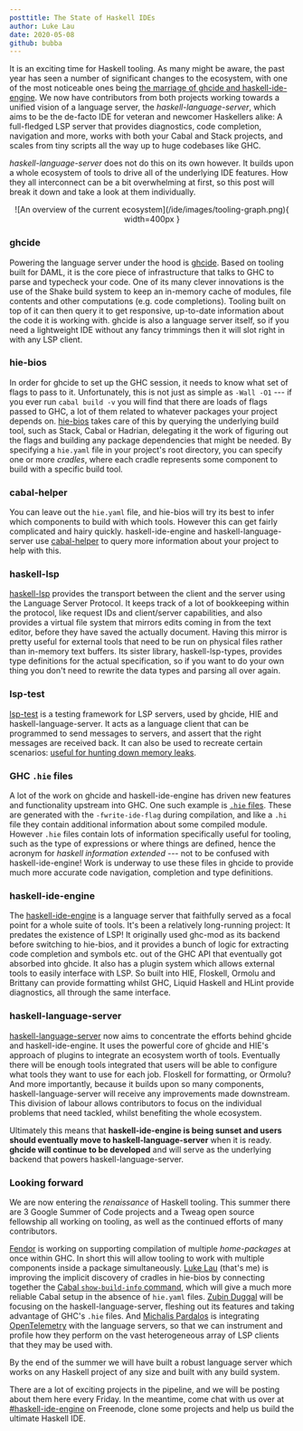 ```yaml
---
posttitle: The State of Haskell IDEs
author: Luke Lau
date: 2020-05-08
github: bubba
---
```


It is an exciting time for Haskell tooling. As many might be aware, the past
year has seen a number of significant changes to the ecosystem, with one of the
most noticeable ones being [the marriage of ghcide and haskell-ide-engine](https://neilmitchell.blogspot.com/2020/01/one-haskell-ide-to-rule-them-all.html). We now
have contributors from both projects working towards a unified vision of a language
server, the *haskell-language-server*, which aims to be the de-facto IDE for
veteran and newcomer Haskellers alike:
A full-fledged LSP server that provides diagnostics, code completion,
navigation and more, works with both your Cabal and Stack projects, and scales
from tiny scripts all the way up to huge codebases like GHC.

*haskell-language-server* does not do this on its own however. It builds upon a
whole ecosystem of tools to drive all of the underlying IDE features. How they
all interconnect can be a bit overwhelming at first, so this post will break it
down and take a look at them individually.


<p align="center">
![An overview of the current ecosystem](/ide/images/tooling-graph.png){ width=400px }
</p>

<!--more-->

### ghcide
Powering the language server under the hood is
[ghcide](https://github.com/digital-asset/ghcide).
Based on tooling built for DAML, it is the core piece of infrastructure that talks to GHC to parse and typecheck your code.
One of its many clever innovations is the use of the Shake build system to keep an in-memory cache of modules, file contents and other computations (e.g. code completions). Tooling built on top of it can then query it to get responsive, up-to-date information about the code it is working with.
ghcide is also a language server itself, so if you need a lightweight IDE without any fancy trimmings then it will slot right in with any LSP client.

### hie-bios
In order for ghcide to set up the GHC session, it needs to know what set of flags to pass to it.
Unfortunately, this is not just as simple as `-Wall -O1` --- if you ever run `cabal build -v` you will find that there are loads of flags passed to GHC, a lot of them related to whatever packages your project depends on.
[hie-bios](https://github.com/mpickering/hie-bios) takes care of this by querying the underlying build tool, such as Stack, Cabal or Hadrian, delegating it the work of figuring out the flags and building any package dependencies that might be needed.
By specifying a `hie.yaml` file in your project's root directory, you can specify one or more *cradles*, where each cradle represents some component to build with a specific build tool.

### cabal-helper
You can leave out the `hie.yaml` file, and hie-bios will try its best to infer which components to build with which tools.
However this can get fairly complicated and hairy quickly.
haskell-ide-engine and haskell-language-server use [cabal-helper](https://github.com/DanielG/cabal-helper.git) to query more information about your project to help with this.

### haskell-lsp
[haskell-lsp](https://github.com/alanz/haskell-lsp) provides the transport between the client
and the server using the Language Server Protocol. It keeps track of a lot of
bookkeeping within the protocol, like request IDs and client/server
capabilities, and also provides a virtual file system that mirrors edits coming
in from the text editor, before they have saved the actually document. Having
this mirror is pretty useful for external tools that need to be run on physical
files rather than in-memory text buffers. Its sister library,
haskell-lsp-types, provides type definitions for the actual specification, so if
you want to do your own thing you don't need to rewrite the data types and
parsing all over again.

### lsp-test
[lsp-test](https://github.com/bubba/lsp-test) is a testing framework for LSP servers, used by ghcide, HIE and haskell-language-server. It acts as a language client
that can be programmed to send messages to servers, and assert that the right
messages are received back. It can also be used to recreate certain
scenarios: [useful for hunting down memory
leaks](https://lukelau.me/haskell/posts/leak/).

### GHC `.hie` files
A lot of the work on ghcide and haskell-ide-engine has driven new features and functionality upstream into GHC.
One such example is [`.hie` files](https://www.haskell.org/ghc/blog/20190626-HIEFiles.html). These are generated with the `-fwrite-ide-flag` during  compilation, and like a `.hi` file they contain additional information about some compiled module. However `.hie` files contain lots of information specifically useful for tooling, such as the type of expressions or where things are defined, hence the acronym for *haskell information extended* --- not to be
confused with haskell-ide-engine!
Work is underway to use these files in ghcide to provide much more accurate code
navigation, completion and type definitions.

### haskell-ide-engine
The [haskell-ide-engine](https://github.com/haskell/haskell-ide-engine) is a
language server that faithfully served as a focal point for a whole suite of
tools.
It's been a relatively long-running project: It predates the existence of
LSP!
It originally used ghc-mod as its backend before switching to hie-bios, and it provides a bunch of logic for extracting code completion and
symbols etc. out of the GHC API that eventually got absorbed into ghcide.
It also has a plugin system which allows external
tools to easily interface with LSP. So built into HIE, Floskell, Ormolu and
Brittany can provide formatting whilst GHC, Liquid Haskell and HLint provide
diagnostics, all through the same interface.

### haskell-language-server
[haskell-language-server](https://github.com/haskell/haskell-language-server) now aims to concentrate the efforts behind ghcide and
haskell-ide-engine. It uses the powerful core of ghcide and HIE's approach of
plugins to integrate an ecosystem worth of tools. Eventually there will be
enough tools integrated that users will be able to configure what tools they
want to use for each job. Floskell for formatting, or Ormolu?
And more importantly, because it builds upon so many components,
haskell-language-server will receive any improvements made downstream. This
division of labour allows contributors to focus on the individual problems that need tackled, whilst benefiting the whole ecosystem.

Ultimately this means that **haskell-ide-engine is being sunset and users should eventually move to haskell-language-server** when it is ready.
**ghcide will continue to be developed** and will serve as the underlying backend that powers haskell-language-server.

### Looking forward
We are now entering the *renaissance* of Haskell tooling. This summer
there are 3 Google Summer of Code projects and a Tweag open source fellowship
all working on tooling, as well as the continued efforts of many contributors.

[Fendor](https://github.com/fendor) is working on supporting compilation of multiple *home-packages* at
once within GHC. In short this will allow tooling to work with multiple
components inside a package simultaneously. [Luke Lau](http://github.com/bubba) (that's me) is improving the
implicit discovery of cradles in hie-bios by connecting together the [Cabal
`show-build-info` command](https://github.com/haskell/cabal/pull/6241), which will give a much more reliable Cabal setup
in the absence of `hie.yaml` files. [Zubin Duggal](http://github.com/wz1000) will be focusing on the haskell-language-server, fleshing out its features and taking advantage of GHC's `.hie` files.
And [Michalis Pardalos](https://github.com/mpardalos) is integrating
[OpenTelemetry](https://opentelemetry.io) with the language servers, so that we
can
instrument and profile how they perform on the vast heterogeneous array of LSP clients that they
may be used with.

By the end of the summer we will have built a robust language server which works
on any Haskell project of any size and built with any build system.

There are a lot of exciting projects in the pipeline, and we will
be posting about them here every Friday. In the meantime, come chat with us over at
[\#haskell-ide-engine](irc://irc.freenode.net/haskell-ide-engine) on Freenode, clone some projects and help us build the
ultimate Haskell IDE.

